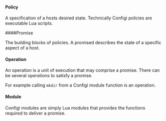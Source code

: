 
#### Policy

  A specification of a hosts desired state. Technically Configi policies are executable Lua scripts.

####Promise

  The building blocks of policies. A promised describes the state of a specific aspect of a host.

#### Operation

  An operation is a unit of execution that may comprise a promise. There can be several operations to satisfy a promise.

  For example calling `mkdir` from a Configi module function is an operation.

#### Module

  Configi modules are simply Lua modules that provides the functions required to deliver a promise.

